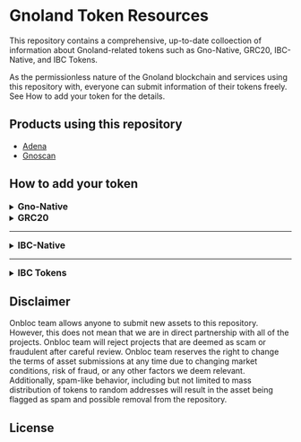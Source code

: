 # Gnoland Token Resources
This repository contains a comprehensive, up-to-date colloection of information about Gnoland-related tokens such as Gno-Native, GRC20, IBC-Native, and IBC Tokens.

As the permissionless nature of the Gnoland blockchain and services using this repository with, everyone can submit information of their tokens freely. See How to add your token for the details.

## Products using this repository
- [Adena](https://adena.app/)
- [Gnoscan](https://gnoscan.io/)

## How to add your token

<details>
  <summary><h2 style='display: inline; font-size: 16px'>Gno-Native</h2></summary>

1. Fork this repo to your own github account
2. Clone fork and create new branch

   ```shell
   git clone git@github.com:YOUR_ACCOUNT/gno-token-resource.git
   cd gno-token-resource
   git branch <branch_name>
   git checkout <branch_name>
   ```

3. Add information about your token to be displayed
   - Required information:
     - `name`: The name of your token to be displayed. Please make the first letter capital.
     - `denom`: The denom of your token.
     - `symbol`: A short version of your token name, AKA a ticker. Please make all letters with capital.
     - `decimals`: The decimals of your token.
     - `description`: A description of your token. You can write up upto 1500 letters. 
     - `website_url`: The Website URL of your token. 
     - `image`: The image route of your token. 
         - Use the `svg` format and make the file's name as <your-token-symbol.svg>
         - Add the image file in `/images/tokens/gno-native` folder.


4. Make the name of your json file as <your-token-symbol.json>, and locate it in `/tokens/gno-native/gnot.json`

---

  ```json
  // An example with Gnoland
  // /tokens/gno-native/gnot.json
  [
    {
      "name": "Gnoland", 
      "denom": "ugnot", 
      "symbol": "GNOT",
      "decimals": 6, 
      "description": "Gno.land is a layer-1 blockchain that integrates various cutting-edge technologies, including Tendermint2, GnoVM, Proof-of-Contributions consensus mechanism, on-chain governance through a new DAO framework with support for sub-DAOs, and a unique licensing model that allows open-source code to be monetized by default. 
      
      Gno.land aims to offer security, high-quality contract libraries, and scalability to other Gnolang chains, while also prioritizing interoperability with existing and emerging chains. 
      
      Post mainnet launch, Gno.land aims to integrate IBCv1 to connect with existing Cosmos chains and implement ICS1 for security through the existing chains. Afterwards, the platform plans to improve IBC by adding new capabilities for interchain smart-contracts.", 
      "website_url": "https://gno.land/",
      "image": "images/tokens/gno-native/gnot.svg",
    }
  ]
  ```

5. Commit and push it to your fork repository

   ```shell
   git add -A
   git commit -m “Add <YOUR-TOKEN-SYMBOL>”
   git push origin <branch_name>
   ```

6. Make a pull request from your fork repository to main
</details>


<details>
  <summary><h2 style='display: inline; font-size: 16px'>GRC20</h2></summary>

1. Fork this repo to your own github account
2. Clone fork and create new branch

   ```shell
   git clone git@github.com:YOUR_ACCOUNT/gno-token-resource.git
   cd gno-token-resource
   git branch <branch_name>
   git checkout <branch_name>
   ```

3. Add information about your token to be displayed
   - Required information:
     - `name`: The name of your token to be displayed. Please make the first letter capital.
     - `denom`: The denom of your token.
     - `symbol`: A short version of your token name, AKA a ticker. Please make all letters with capital.
     - `decimals`: The decimals of your token.
     - `description`: A description of your token. You can write up upto 1500 letters. 
     - `website_url`: The Website URL of your token. 
     - `image`: The image route of your token. 
         - Use the `svg` format and make the file's name as <your-token-symbol.svg>
         - Add the image file in `/images/tokens/gno-native` folder.


4. Make the name of your json file as <your-token-symbol.json>, and locate it in `/tokens/gno-native/gnot.json`

---

  ```json
  // An example with Gnoland
  // /tokens/gno-native/gnot.json
  [
    {
      "name": "Gnoland", 
      "denom": "ugnot", 
      "symbol": "GNOT",
      "decimals": 6, 
      "description": "Gno.land is a layer-1 blockchain that integrates various cutting-edge technologies, including Tendermint2, GnoVM, Proof-of-Contributions consensus mechanism, on-chain governance through a new DAO framework with support for sub-DAOs, and a unique licensing model that allows open-source code to be monetized by default. 
      
      Gno.land aims to offer security, high-quality contract libraries, and scalability to other Gnolang chains, while also prioritizing interoperability with existing and emerging chains. 
      
      Post mainnet launch, Gno.land aims to integrate IBCv1 to connect with existing Cosmos chains and implement ICS1 for security through the existing chains. Afterwards, the platform plans to improve IBC by adding new capabilities for interchain smart-contracts.", 
      "website_url": "https://gno.land/",
      "image": "images/tokens/gno-native/gnot.svg",
    }
  ]
  ```

5. Commit and push it to your fork repository

   ```shell
   git add -A
   git commit -m “Add <YOUR-TOKEN-SYMBOL>”
   git push origin <branch_name>
   ```

6. Make a pull request from your fork repository to main
</details>

---

<details>
  <summary><h2 style='display: inline; font-size: 16px'>IBC-Native</h2></summary>

1. Fork this repo to your own github account
2. Clone fork and create new branch

   ```shell
   git clone git@github.com:YOUR_ACCOUNT/gno-token-resource.git
   cd gno-token-resource
   git branch <branch_name>
   git checkout <branch_name>
   ```

3. Add information about your token to be displayed
   - Required information:
     - `name`: The name of your token to be displayed. Please make the first letter capital.
     - `denom`: The denom of your token.
     - `symbol`: A short version of your token name, AKA a ticker. Please make all letters with capital.
     - `decimals`: The decimals of your token.
     - `description`: A description of your token. You can write up upto 1500 letters. 
     - `website_url`: The Website URL of your token. 
     - `image`: The image route of your token. 
         - Use the `svg` format and make the file's name as <your-token-symbol.svg>
         - Add the image file in `/images/tokens/gno-native` folder.


4. Make the name of your json file as <your-token-symbol.json>, and locate it in `/tokens/gno-native/gnot.json`

---

  ```json
  // An example with Gnoland
  // /tokens/gno-native/gnot.json
  [
    {
      "name": "Gnoland", 
      "denom": "ugnot", 
      "symbol": "GNOT",
      "decimals": 6, 
      "description": "Gno.land is a layer-1 blockchain that integrates various cutting-edge technologies, including Tendermint2, GnoVM, Proof-of-Contributions consensus mechanism, on-chain governance through a new DAO framework with support for sub-DAOs, and a unique licensing model that allows open-source code to be monetized by default. 
      
      Gno.land aims to offer security, high-quality contract libraries, and scalability to other Gnolang chains, while also prioritizing interoperability with existing and emerging chains. 
      
      Post mainnet launch, Gno.land aims to integrate IBCv1 to connect with existing Cosmos chains and implement ICS1 for security through the existing chains. Afterwards, the platform plans to improve IBC by adding new capabilities for interchain smart-contracts.", 
      "website_url": "https://gno.land/",
      "image": "images/tokens/gno-native/gnot.svg",
    }
  ]
  ```

5. Commit and push it to your fork repository

   ```shell
   git add -A
   git commit -m “Add <YOUR-TOKEN-SYMBOL>”
   git push origin <branch_name>
   ```

6. Make a pull request from your fork repository to main
</details>

---

<details>
  <summary><h2 style='display: inline; font-size: 16px'>IBC Tokens</h2></summary>

1. Fork this repo to your own github account
2. Clone fork and create new branch

   ```shell
   git clone git@github.com:YOUR_ACCOUNT/gno-token-resource.git
   cd gno-token-resource
   git branch <branch_name>
   git checkout <branch_name>
   ```

3. Add information about your token to be displayed
   - Required information:
     - `name`: The name of your token to be displayed. Please make the first letter capital.
     - `denom`: The denom of your token.
     - `symbol`: A short version of your token name, AKA a ticker. Please make all letters with capital.
     - `decimals`: The decimals of your token.
     - `description`: A description of your token. You can write up upto 1500 letters. 
     - `website_url`: The Website URL of your token. 
     - `image`: The image route of your token. 
         - Use the `svg` format and make the file's name as <your-token-symbol.svg>
         - Add the image file in `/images/tokens/gno-native` folder.


4. Make the name of your json file as <your-token-symbol.json>, and locate it in `/tokens/gno-native/gnot.json`

---

  ```json
  // An example with Gnoland
  // /tokens/gno-native/gnot.json
  [
    {
      "name": "Gnoland", 
      "denom": "ugnot", 
      "symbol": "GNOT",
      "decimals": 6, 
      "description": "Gno.land is a layer-1 blockchain that integrates various cutting-edge technologies, including Tendermint2, GnoVM, Proof-of-Contributions consensus mechanism, on-chain governance through a new DAO framework with support for sub-DAOs, and a unique licensing model that allows open-source code to be monetized by default. 
      
      Gno.land aims to offer security, high-quality contract libraries, and scalability to other Gnolang chains, while also prioritizing interoperability with existing and emerging chains. 
      
      Post mainnet launch, Gno.land aims to integrate IBCv1 to connect with existing Cosmos chains and implement ICS1 for security through the existing chains. Afterwards, the platform plans to improve IBC by adding new capabilities for interchain smart-contracts.", 
      "website_url": "https://gno.land/",
      "image": "images/tokens/gno-native/gnot.svg",
    }
  ]
  ```

5. Commit and push it to your fork repository

   ```shell
   git add -A
   git commit -m “Add <YOUR-TOKEN-SYMBOL>”
   git push origin <branch_name>
   ```

6. Make a pull request from your fork repository to main
</details>


## Disclaimer
Onbloc team allows anyone to submit new assets to this repository. However, this does not mean that we are in direct partnership with all of the projects.
Onbloc team will reject projects that are deemed as scam or fraudulent after careful review. Onbloc team reserves the right to change the terms of asset submissions at any time due to changing market conditions, risk of fraud, or any other factors we deem relevant.
Additionally, spam-like behavior, including but not limited to mass distribution of tokens to random addresses will result in the asset being flagged as spam and possible removal from the repository.

## License
